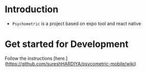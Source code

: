 # Introduction

- `Psychometric` is a project based on expo tool and react native

# Get started for Development

Follow the instructions [here.] (https://github.com/sureshHARDIYA/psycometric-mobile/wiki)
